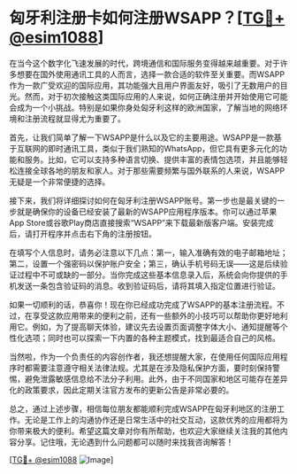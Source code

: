 # 匈牙利注册卡如何注册WSAPP？[[TG💪+ @esim1088](https://t.me/s/esim1088)]

在当今这个数字化飞速发展的时代，跨境通信和国际服务变得越来越重要。对于许多想要在国外使用通讯工具的人而言，选择一款合适的软件至关重要。而WSAPP作为一款广受欢迎的国际应用，其功能强大且用户界面友好，吸引了无数用户的目光。然而，对于初次接触这类国际应用的人来说，如何正确注册并开始使用它可能会成为一个小挑战。特别是如果你身处匈牙利这样的欧洲国家，了解当地的网络环境和注册流程就显得尤为重要了。

首先，让我们简单了解一下WSAPP是什么以及它的主要用途。WSAPP是一款基于互联网的即时通讯工具，类似于我们熟知的WhatsApp，但它具有更多元化的功能和服务。比如，它可以支持多种语言切换、提供丰富的表情包选项，并且能够轻松连接全球各地的朋友和家人。对于那些需要频繁与国外联系的人来说，WSAPP无疑是一个非常便捷的选择。

接下来，我们将详细探讨如何在匈牙利注册WSAPP账号。第一步也是最关键的一步就是确保你的设备已经安装了最新的WSAPP应用程序版本。你可以通过苹果App Store或谷歌Play商店直接搜索“WSAPP”来下载最新版客户端。安装完成后，请打开程序并点击右下角的注册按钮。

在填写个人信息时，请务必注意以下几点：第一，输入准确有效的电子邮箱地址；第二，设置一个强密码以保护账户安全；第三，确认手机号码无误——这是后续验证过程中不可或缺的一部分。当你完成这些基本信息录入后，系统会向你提供的手机发送一条包含验证码的消息。收到验证码后，请将其填入指定位置进行验证。

如果一切顺利的话，恭喜你！现在你已经成功完成了WSAPP的基本注册流程。不过，在享受这款应用带来的便利之前，还有一些额外的小技巧可以帮助你更好地利用它。例如，为了提高聊天体验，建议先去设置页面调整字体大小、通知提醒等个性化选项；同时也可以探索一下内置的各种主题模式，找到最适合自己的风格。

当然啦，作为一个负责任的内容创作者，我还想提醒大家，在使用任何国际应用程序时都需要注意遵守相关法律法规。尤其是在涉及隐私保护方面，要时刻保持警惕，避免泄露敏感信息给不法分子利用。此外，由于不同国家和地区可能存在差异化的政策要求，因此定期关注官方发布的更新公告是非常必要的。

总之，通过上述步骤，相信每位朋友都能顺利完成WSAPP在匈牙利地区的注册工作。无论是工作上的沟通协作还是日常生活中的社交互动，这款优秀的应用都将为你带来极大的便利。希望这篇文章对你有所帮助，也欢迎大家继续关注我的其他内容分享。记住哦，无论遇到什么问题都可以随时来找我咨询解答！

[[TG💪+ @esim1088](https://t.me/s/esim1088) ![Image](https://i.postimg.cc/4NQfJmqS/Snipaste-2025-05-13-00-14-12.png)]